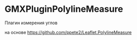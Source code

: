 # GMXPluginPolylineMeasure
Плагин измерения углов

на основе https://github.com/ppete2/Leaflet.PolylineMeasure